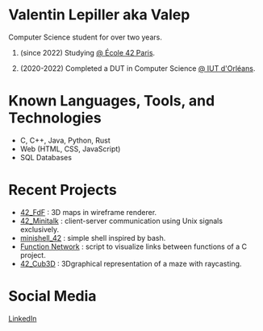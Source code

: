 # Valentin Lepiller aka Valep

Computer Science student for over two years.

1. (since 2022) Studying [@ École 42 Paris](https://42.fr/).

2. (2020-2022) Completed a DUT in Computer Science [@ IUT d'Orléans](https://www.univ-orleans.fr/fr/iut-orleans).

# Known Languages, Tools, and Technologies
- C, C++, Java, Python, Rust
- Web (HTML, CSS, JavaScript)
- SQL Databases

# Recent Projects
- [42_FdF](https://github.com/valentinValep/42_Fdf) : 3D maps in wireframe renderer.
- [42_Minitalk](https://github.com/valentinValep/42_minitalk) : client-server communication using Unix signals exclusively.
- [minishell_42](https://github.com/AlanBoulesteix/minishell_42) : simple shell inspired by bash.
- [Function Network](https://github.com/valentinValep/Function_Network) : script to visualize links between functions of a C project.
- [42_Cub3D](https://github.com/valentinValep/42_cub3D) : 3Dgraphical representation of a maze with raycasting.
# Social Media
[LinkedIn](https://www.linkedin.com/in/valentin-lepiller-valep/)
